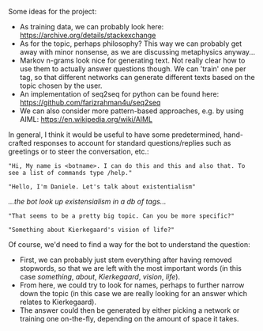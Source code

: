 Some ideas for the project:

* As training data, we can probably look here: https://archive.org/details/stackexchange
* As for the topic, perhaps philosophy? This way we can probably get away with minor nonsense, as we are discussing metaphysics anyway...
* Markov n-grams look nice for generating text. Not really clear how to use them to actually answer questions though. We can 'train' one per tag, so that different networks can generate different texts based on the topic chosen by the user.
* An implementation of seq2seq for python can be found here: https://github.com/farizrahman4u/seq2seq
* We can also consider more pattern-based approaches, e.g. by using AIML: https://en.wikipedia.org/wiki/AIML

In general, I think it would be useful to have some predetermined, hand-crafted responses to account for standard questions/replies such as greetings or to steer the conversation, etc.:

`"Hi, My name is <botname>. I can do this and this and also that. To see a list of commands type /help."`

`"Hello, I'm Daniele. Let's talk about existentialism"`
  
_...the bot look up existensialism in a db of tags..._

`"That seems to be a pretty big topic. Can you be more specific?"`

`"Something about Kierkegaard's vision of life?"`

Of course, we'd need to find a way for the bot to understand the question:
* First, we can probably just stem everything after having removed stopwords, so that we are left with the most important words (in this case _something_, _about_, _Kierkegaard_, _vision_, _life_). 
* From here, we could try to look for names, perhaps to further narrow down the topic (in this case we are really looking for an answer which relates to Kierkegaard).
* The answer could then be generated by either picking a network or training one on-the-fly, depending on the amount of space it takes.
